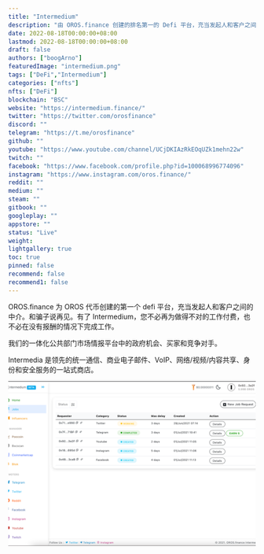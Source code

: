 ```yaml
---
title: "Intermedium"
description: "由 OROS.finance 创建的排名第一的 Defi 平台，充当发起人和客户之间的中介。和骗子说再见。"
date: 2022-08-18T00:00:00+08:00
lastmod: 2022-08-18T00:00:00+08:00
draft: false
authors: ["boogArno"]
featuredImage: "intermedium.png"
tags: ["DeFi","Intermedium"]
categories: ["nfts"]
nfts: ["DeFi"]
blockchain: "BSC"
website: "https://intermedium.finance/"
twitter: "https://twitter.com/orosfinance"
discord: ""
telegram: "https://t.me/orosfinance"
github: ""
youtube: "https://www.youtube.com/channel/UCjDKIAzRkEOqUZk1mehn22w"
twitch: ""
facebook: "https://www.facebook.com/profile.php?id=100068996774096"
instagram: "https://www.instagram.com/oros.finance/"
reddit: ""
medium: ""
steam: ""
gitbook: ""
googleplay: ""
appstore: ""
status: "Live"
weight: 
lightgallery: true
toc: true
pinned: false
recommend: false
recommend1: false
---
```

OROS.finance 为 OROS 代币创建的第一个 defi 平台，充当发起人和客户之间的中介。和骗子说再见。有了 Intermedium，您不必再为做得不对的工作付费，也不必在没有报酬的情况下完成工作。

我们的一体化公共部门市场情报平台中的政府机会、买家和竞争对手。

Intermedia 是领先的统一通信、商业电子邮件、VoIP、网络/视频/内容共享、身份和安全服务的一站式商店。

![intermedium-dapp-defi-bsc-image1_0b4fb3b072e9efb2e55091a40ffe3955](intermedium-dapp-defi-bsc-image1_0b4fb3b072e9efb2e55091a40ffe3955.png)
